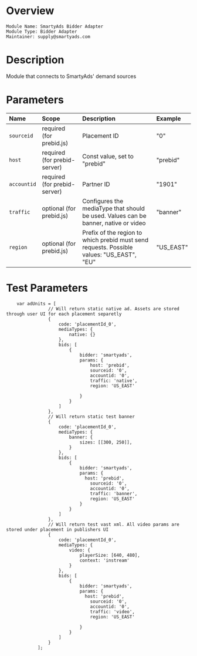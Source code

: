 # Overview

```
Module Name: SmartyAds Bidder Adapter
Module Type: Bidder Adapter
Maintainer: supply@smartyads.com
```

# Description

Module that connects to SmartyAds' demand sources

# Parameters

| Name          | Scope    | Description               | Example              |
| :------------ | :------- | :------------------------ | :------------------- |
| `sourceid`  | required (for prebid.js)     | Placement ID | "0" |
| `host`      | required (for prebid-server) | Const value, set to "prebid" | "prebid" |
| `accountid` | required (for prebid-server) | Partner ID | "1901" |
| `traffic`   | optional (for prebid.js)     | Configures the mediaType that should be used. Values can be banner, native or video | "banner" |
| `region`    | optional (for prebid.js)     | Prefix of the region to which prebid must send requests. Possible values: "US_EAST", "EU" | "US_EAST" |

# Test Parameters
```
    var adUnits = [
                // Will return static native ad. Assets are stored through user UI for each placement separetly
                {
                    code: 'placementId_0',
                    mediaTypes: {
                        native: {}
                    },
                    bids: [
                        {
                            bidder: 'smartyads',
                            params: {
                                host: 'prebid',
                                sourceid: '0',
                                accountid: '0',
                                traffic: 'native',
                                region: 'US_EAST'

                            }
                        }
                    ]
                },
                // Will return static test banner
                {
                    code: 'placementId_0',
                    mediaTypes: {
                        banner: {
                            sizes: [[300, 250]],
                        }
                    },
                    bids: [
                        {
                            bidder: 'smartyads',
                            params: {
                              host: 'prebid',
                                sourceid: '0',
                                accountid: '0',
                                traffic: 'banner',
                                region: 'US_EAST'
                            }
                        }
                    ]
                },
                // Will return test vast xml. All video params are stored under placement in publishers UI
                {
                    code: 'placementId_0',
                    mediaTypes: {
                        video: {
                            playerSize: [640, 480],
                            context: 'instream'
                        }
                    },
                    bids: [
                        {
                            bidder: 'smartyads',
                            params: {
                              host: 'prebid',
                                sourceid: '0',
                                accountid: '0',
                                traffic: 'video',
                                region: 'US_EAST'

                            }
                        }
                    ]
                }
            ];
```
